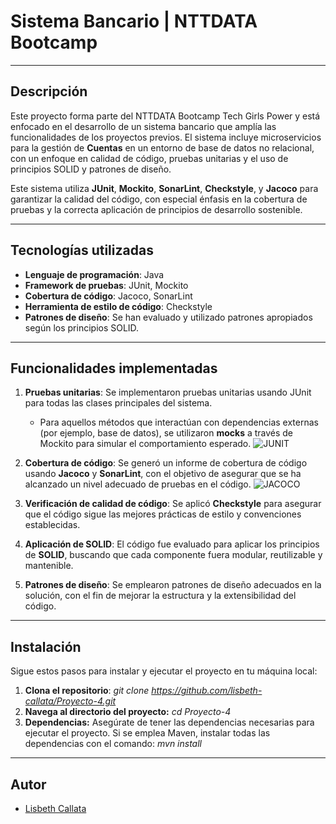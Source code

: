 # **Sistema Bancario | NTTDATA Bootcamp**

---

## Descripción
Este proyecto forma parte del NTTDATA Bootcamp Tech Girls Power y está enfocado en el desarrollo de un sistema bancario que amplía las funcionalidades de los proyectos previos. El sistema incluye microservicios para la gestión de **Cuentas** en un entorno de base de datos no relacional, con un enfoque en calidad de código, pruebas unitarias y el uso de principios SOLID y patrones de diseño.

Este sistema utiliza **JUnit**, **Mockito**, **SonarLint**, **Checkstyle**, y **Jacoco** para garantizar la calidad del código, con especial énfasis en la cobertura de pruebas y la correcta aplicación de principios de desarrollo sostenible.

---

## Tecnologías utilizadas

- **Lenguaje de programación**: Java
- **Framework de pruebas**: JUnit, Mockito
- **Cobertura de código**: Jacoco, SonarLint
- **Herramienta de estilo de código**: Checkstyle
- **Patrones de diseño**: Se han evaluado y utilizado patrones apropiados según los principios SOLID.

---

## Funcionalidades implementadas

1. **Pruebas unitarias**: Se implementaron pruebas unitarias usando JUnit para todas las clases principales del sistema.
   - Para aquellos métodos que interactúan con dependencias externas (por ejemplo, base de datos), se utilizaron **mocks** a través de Mockito para simular el comportamiento esperado.
     ![JUNIT](https://github.com/user-attachments/assets/45939904-29f5-4917-9faf-3cba96d06566)
   
2. **Cobertura de código**: Se generó un informe de cobertura de código usando **Jacoco** y **SonarLint**, con el objetivo de asegurar que se ha alcanzado un nivel adecuado de pruebas en el código.
    ![JACOCO](https://github.com/user-attachments/assets/c487bd94-6431-417d-8603-7599872cd25e)

3. **Verificación de calidad de código**: Se aplicó **Checkstyle** para asegurar que el código sigue las mejores prácticas de estilo y convenciones establecidas.

4. **Aplicación de SOLID**: El código fue evaluado para aplicar los principios de **SOLID**, buscando que cada componente fuera modular, reutilizable y mantenible.

5. **Patrones de diseño**: Se emplearon patrones de diseño adecuados en la solución, con el fin de mejorar la estructura y la extensibilidad del código.

---

## Instalación

Sigue estos pasos para instalar y ejecutar el proyecto en tu máquina local:

1. **Clona el repositorio**:
   *git clone https://github.com/lisbeth-callata/Proyecto-4.git*
2. **Navega al directorio del proyecto:**
   *cd Proyecto-4*
3. **Dependencias:**
   Asegúrate de tener las dependencias necesarias para ejecutar el proyecto. Si se emplea Maven, instalar todas las dependencias con el comando: *mvn install*

---

## **Autor**

- [Lisbeth Callata](https://github.com/lisbeth-callata)
